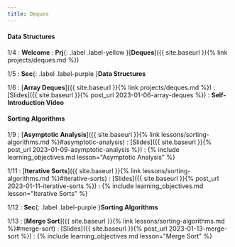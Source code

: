 ```yaml
---
title: Deques
---
```


#### Data Structures

1/4
: **Welcome**
: **Prj**{: .label .label-yellow }[**Deques**]({{ site.baseurl }}{% link projects/deques.md %})

1/5
: **Sec**{: .label .label-purple }**Data Structures**

1/6
: [**Array Deques**]({{ site.baseurl }}{% link projects/deques.md %})
  : [Slides]({{ site.baseurl }}{% post_url 2023-01-06-array-deques %})
: **Self-Introduction Video**

#### Sorting Algorithms

1/9
: [**Asymptotic Analysis**]({{ site.baseurl }}{% link lessons/sorting-algorithms.md %}#asymptotic-analysis)
  : [Slides]({{ site.baseurl }}{% post_url 2023-01-09-asymptotic-analysis %})
: {% include learning_objectives.md lesson="Asymptotic Analysis" %}

1/11
: [**Iterative Sorts**]({{ site.baseurl }}{% link lessons/sorting-algorithms.md %}#iterative-sorts)
  : [Slides]({{ site.baseurl }}{% post_url 2023-01-11-iterative-sorts %})
: {% include learning_objectives.md lesson="Iterative Sorts" %}

1/12
: **Sec**{: .label .label-purple }**Sorting Algorithms**

1/13
: [**Merge Sort**]({{ site.baseurl }}{% link lessons/sorting-algorithms.md %}#merge-sort)
  : [Slides]({{ site.baseurl }}{% post_url 2023-01-13-merge-sort %})
: {% include learning_objectives.md lesson="Merge Sort" %}
